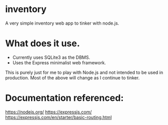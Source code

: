 # inventory
A very simple inventory web app to tinker with node.js.

# What does it use.
- Currently uses SQLite3 as the DBMS. 
- Uses the Express minimalist web framework.


This is purely just for me to play with Node.js and not intended to be used in production.
Most of the above will change as I continue to tinker.

# Documentation referenced:
https://nodejs.org/
https://expressjs.com/
https://expressjs.com/en/starter/basic-routing.html